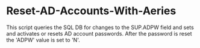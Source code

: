 ﻿# Reset-AD-Accounts-With-Aeries
This script queries the SQL DB for changes to the SUP.ADPW field
and sets and activates or resets AD account passwords.
After the password is reset the 'ADPW' value is set to 'N'.
